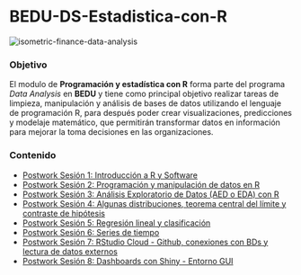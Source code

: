 # BEDU-DS-Estadistica-con-R

![isometric-finance-data-analysis](https://user-images.githubusercontent.com/71915068/105617997-77c1a380-5da8-11eb-8582-7a4362b07be3.jpg)

### Objetivo

El modulo de __Programación y estadística con R__ forma parte del programa *Data Analysis* en __BEDU__ y tiene como 
principal objetivo realizar tareas de limpieza, manipulación y análisis de bases de datos utilizando el lenguaje de programación R, para después poder crear visualizaciones, predicciones y modelaje matemático, que permitirán transformar datos en información para mejorar la toma decisiones en las organizaciones.

### Contenido

- [Postwork Sesión 1: Introducción a R y Software](https://github.com/CristopherCano/BEDU-DS-Estadistica-con-R/tree/master/Postwork%20Sesion%201)
- [Postwork Sesión 2: Programación y manipulación de datos en R ](https://github.com/CristopherCano/BEDU-DS-Estadistica-con-R/tree/master/Postwork%20Sesion%202)
- [Postwork Sesión 3: Análisis Exploratorio de Datos (AED o EDA) con R](https://github.com/CristopherCano/BEDU-DS-Estadistica-con-R/tree/master/Postwork%20Sesion%203)
- [Postwork Sesión 4: Algunas distribuciones, teorema central del límite y contraste de hipótesis](https://github.com/CristopherCano/BEDU-DS-Estadistica-con-R/tree/master/Postwork%20Sesion%204)
- [Postwork Sesión 5: Regresión lineal y clasificación](https://github.com/CristopherCano/BEDU-DS-Estadistica-con-R/tree/master/Postwork%20Sesion%205)
- [Postwork Sesión 6: Series de tiempo](https://github.com/CristopherCano/BEDU-DS-Estadistica-con-R/tree/master/Postwork%20Sesion%206)
- [Postwork Sesión 7: RStudio Cloud - Github, conexiones con BDs y lectura de datos externos](https://github.com/CristopherCano/BEDU-DS-Estadistica-con-R/tree/master/Postwork%20Sesion%207)
- [Postwork Sesión 8: Dashboards con Shiny - Entorno GUI](https://github.com/CristopherCano/BEDU-DS-Estadistica-con-R/tree/master/Postwork%20Sesion%208)

